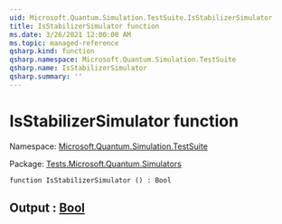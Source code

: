 ```yaml
---
uid: Microsoft.Quantum.Simulation.TestSuite.IsStabilizerSimulator
title: IsStabilizerSimulator function
ms.date: 3/26/2021 12:00:00 AM
ms.topic: managed-reference
qsharp.kind: function
qsharp.namespace: Microsoft.Quantum.Simulation.TestSuite
qsharp.name: IsStabilizerSimulator
qsharp.summary: ''
---
```


# IsStabilizerSimulator function

Namespace: [Microsoft.Quantum.Simulation.TestSuite](xref:Microsoft.Quantum.Simulation.TestSuite)

Package: [Tests.Microsoft.Quantum.Simulators](https://nuget.org/packages/Tests.Microsoft.Quantum.Simulators)




```qsharp
function IsStabilizerSimulator () : Bool
```


## Output : [Bool](xref:microsoft.quantum.lang-ref.bool)

